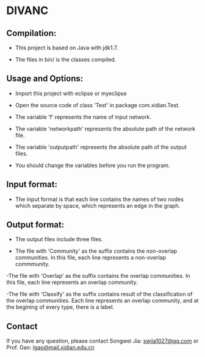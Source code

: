 # DIVANC

Compilation:
-----------

- This project is based on Java with jdk1.7.

- The files in bin/ is the classes compiled.



Usage and Options:
-------------------------

- Import this project with eclipse or myeclipse

- Open the source code of class 'Test' in package com.xidian.Test.

- The variable 'f' represents the name of input network.

- The variable 'networkpath' represents the absolute path of the network file.

- The variable 'outputpath' represents the absolute path of the output files.

- You should change the variables before you run the program.

Input format:
------------

- The input format is that each line contains the names of two nodes which separate by space, which represents an edge in the graph.  

Output format:
-------------

- The output files include three files.

- The file with 'Community' as the suffix contains the non-overlap communities. In this file, each line represents a non-overlap commmunity.

-The file with 'Overlap' as the suffix contains the overlap communities. In this file, each line represents an overlap community.

-The file with 'Classify' as the suffix contains result of the classification of the overlap communities. Each line represents an overlap community, and at the begining of every type, there is a label.

Contact
-------

If you have any question, please contact Songwei Jia: swjia1027@qq.com or Prof. Gao: lgao@mail.xidian.edu.cn
